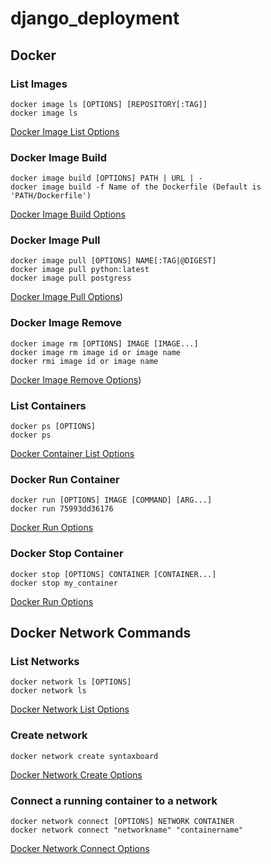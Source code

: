 # django_deployment

## Docker 

### List Images
```
docker image ls [OPTIONS] [REPOSITORY[:TAG]]
docker image ls

```
[Docker Image List Options](https://docs.docker.com/engine/reference/commandline/image_ls/)

### Docker Image Build
```
docker image build [OPTIONS] PATH | URL | -
docker image build -f Name of the Dockerfile (Default is 'PATH/Dockerfile')

```
[Docker Image Build Options](https://docs.docker.com/engine/reference/commandline/image_build/)

### Docker Image Pull
```
docker image pull [OPTIONS] NAME[:TAG|@DIGEST]
docker image pull python:latest
docker image pull postgress

```
[Docker Image Pull Options](https://docs.docker.com/engine/reference/commandline/image_pull/))

### Docker Image Remove
```
docker image rm [OPTIONS] IMAGE [IMAGE...]
docker image rm image id or image name
docker rmi image id or image name

```
[Docker Image Remove Options](https://docs.docker.com/engine/reference/commandline/image_pull/))

### List Containers
```
docker ps [OPTIONS]
docker ps

```
[Docker Container List Options](https://docs.docker.com/engine/reference/commandline/ps/)

### Docker Run Container
```
docker run [OPTIONS] IMAGE [COMMAND] [ARG...]
docker run 75993dd36176
```
[Docker Run Options](https://docs.docker.com/engine/reference/commandline/stop/)

### Docker Stop Container
```
docker stop [OPTIONS] CONTAINER [CONTAINER...]
docker stop my_container

```
[Docker Run Options](https://docs.docker.com/engine/reference/commandline/run/)

## Docker Network Commands

### List Networks
```
docker network ls [OPTIONS]
docker network ls

```
[Docker Network List Options](https://docs.docker.com/engine/reference/commandline/network_ls/)

### Create network
```
docker network create syntaxboard

```
[Docker Network Create Options](https://docs.docker.com/engine/reference/commandline/network_create/)

### Connect a running container to a network
```
docker network connect [OPTIONS] NETWORK CONTAINER
docker network connect "networkname" "containername"

```
[Docker Network Connect Options](https://docs.docker.com/engine/reference/commandline/network_connect/)



